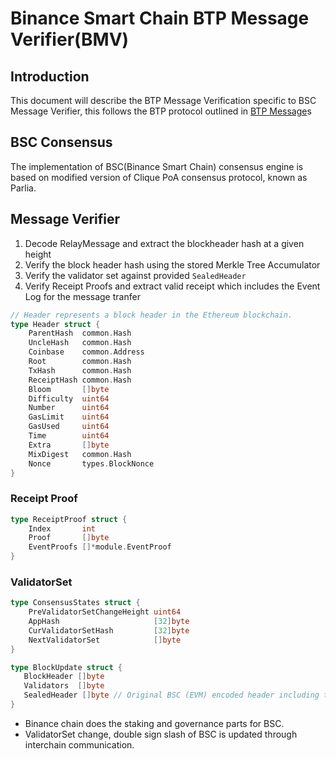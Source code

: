 # Binance Smart Chain BTP Message Verifier(BMV)

## Introduction

This document will describe the BTP Message Verification specific to BSC Message Verifier, this follows the BTP protocol
outlined in [BTP Message](btp.md#btp-message)s

## BSC Consensus

The implementation of BSC(Binance Smart Chain) consensus engine is based on modified version of Clique PoA
consensus protocol, known as Parlia. 

## Message Verifier

1. Decode RelayMessage and extract the blockheader hash at a given height
2. Verify the block header hash using the stored Merkle Tree Accumulator
3. Verify the validator set against provided `SealedHeader`
4. Verify Receipt Proofs and extract valid receipt which includes the Event Log for the message tranfer

```go
// Header represents a block header in the Ethereum blockchain.
type Header struct {
	ParentHash  common.Hash
	UncleHash   common.Hash
	Coinbase    common.Address
	Root        common.Hash
	TxHash      common.Hash
	ReceiptHash common.Hash
	Bloom       []byte
	Difficulty  uint64
	Number      uint64
	GasLimit    uint64
	GasUsed     uint64
	Time        uint64
	Extra       []byte
	MixDigest   common.Hash
	Nonce       types.BlockNonce
}
```

### Receipt Proof

```go
type ReceiptProof struct {
	Index       int
	Proof       []byte
	EventProofs []*module.EventProof
}
```

### ValidatorSet

```go
type ConsensusStates struct {
	PreValidatorSetChangeHeight uint64
	AppHash                     [32]byte
	CurValidatorSetHash         [32]byte
	NextValidatorSet            []byte
}

type BlockUpdate struct {
   BlockHeader []byte
   Validators  []byte
   SealedHeader []byte // Original BSC (EVM) encoded header including the validator signature
}

```


- Binance chain does the staking and governance parts for BSC.
- ValidatorSet change, double sign slash of BSC is updated through interchain communication.
